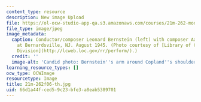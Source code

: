 ```yaml
---
content_type: resource
description: New image Upload
file: https://ol-ocw-studio-app-qa.s3.amazonaws.com/courses/21m-262-modern-music-1900-1960-fall-2006/66d1a44fced59c23bfe3a8eab5389701_21m-262f06-th.jpg
file_type: image/jpeg
image_metadata:
  caption: Conductor/composer Leonard Bernstein (left) with composer Aaron Copland
    at Bernardsville, NJ. August 1945. (Photo courtesy of [Library of Congress, Music
    Division](http://lcweb.loc.gov/rr/perform/).)
  credit: ''
  image-alt: 'Candid photo: Bernstein''s arm around Copland''s shoulder; Copland singing.'
learning_resource_types: []
ocw_type: OCWImage
resourcetype: Image
title: 21m-262f06-th.jpg
uid: 66d1a44f-ced5-9c23-bfe3-a8eab5389701
---
```

